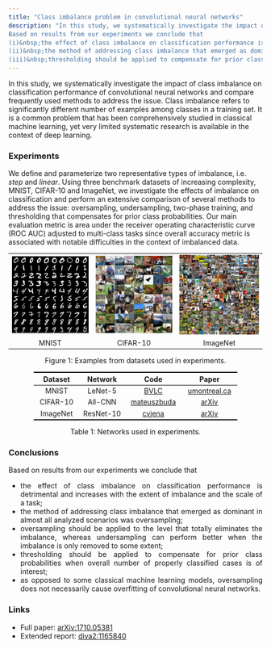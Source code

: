 ```yaml
---
title: "Class imbalance problem in convolutional neural networks"
description: "In this study, we systematically investigate the impact of class imbalance on classification performance of convolutional neural networks (CNNs) and compare perform an extensive comparison of several methods to address the issue.
Based on results from our experiments we conclude that
(i)&nbsp;the effect of class imbalance on classification performance is detrimental;
(ii)&nbsp;the method of addressing class imbalance that emerged as dominant in almost all analyzed scenarios was oversampling;
(iii)&nbsp;thresholding should be applied to compensate for prior class probabilities when overall number of properly classified cases is of interest."
---
```


<style>
li {
	text-align: justify
}
</style>


In this study, we systematically investigate the impact of class imbalance on classification performance of convolutional neural networks and compare frequently used methods to address the issue.
Class imbalance refers to significantly different number of examples among classes in a training set.
It is a common problem that has been comprehensively studied in classical machine learning, yet very limited systematic research is available in the context of deep learning.

### Experiments

We define and parameterize two representative types of imbalance, i.e. <i>step</i> and <i>linear</i>.
Using three benchmark datasets of increasing complexity, MNIST, CIFAR-10 and ImageNet, we investigate the effects of imbalance on classification and perform an extensive comparison of several methods to address the issue: oversampling, undersampling, two-phase training, and thresholding that compensates for prior class probabilities.
Our main evaluation metric is area under the receiver operating characteristic curve (ROC AUC) adjusted to multi-class tasks since overall accuracy metric is associated with notable difficulties in the context of imbalanced data.

<p>
	<center>
		<table style="text-align: center">
			<tr>
				<td>
					<img src="/images/imbalance/mnist.png" alt="MNIST" style="max-height: 200px; width: auto;" />
				</td>
				<td>
					<img src="/images/imbalance/cifar.png" alt="CIFAR-10" style="max-height: 200px; width: auto;" />
				</td>
				<td>
					<img src="/images/imbalance/imagenet.jpg" alt="ImageNet" style="max-height: 200px; width: auto;" />
				</td>
			</tr>
			<tr>
				<td>
					MNIST
				</td>
				<td>
					CIFAR-10
				</td>
				<td>
					ImageNet
				</td>
			</tr>
		</table>
		Figure 1: Examples from datasets used in experiments.
	</center>
</p>

<p>
	<center>
		<table style="text-align: center; width: 80%; border-collapse: collapse;">
			<thead style="border-bottom: 1px solid black; border-top: 2px solid black;">
				<th width="20%">
					Dataset
				</th>
				<th width="20%">
					Network
				</th>
				<th width="20%">
					Code
				</th>
				<th width="20%">
					Paper
				</th>
			</thead>
			<tr>
				<td>
					MNIST
				</td>
				<td>
					LeNet-5
				</td>
				<td>
					<a href="https://github.com/BVLC/caffe/tree/master/examples/mnist">BVLC</a>
				</td>
				<td>
					<a href="http://www.iro.umontreal.ca/~lisa/bib/pub_subject/finance/pointeurs/lecun-98.pdf">umontreal.ca</a>
				</td>
			</tr>
			<tr>
				<td>
					CIFAR-10
				</td>
				<td>
					All-CNN
				</td>
				<td>
					<a href="https://github.com/mateuszbuda/ALL-CNN">mateuszbuda</a>
				</td>
				<td>
					<a href="https://arxiv.org/abs/1412.6806">arXiv</a>
				</td>
			</tr>
			<tr style="border-bottom: 2px solid black;">
				<td>
					ImageNet
				</td>
				<td>
					ResNet-10
				</td>
				<td>
					<a href="https://github.com/cvjena/cnn-models">cvjena</a>
				</td>
				<td>
					<a href="https://arxiv.org/abs/1612.01452">arXiv</a>
				</td>
			</tr>
		</table>
		Table 1: Networks used in experiments.
	</center>
</p>

### Conclusions

Based on results from our experiments we conclude that
- the effect of class imbalance on classification performance is detrimental and increases with the extent of imbalance and the scale of a task;
- the method of addressing class imbalance that emerged as dominant in almost all analyzed scenarios was oversampling;
- oversampling should be applied to the level that totally eliminates the imbalance, whereas undersampling can perform better when the imbalance is only removed to some extent;
- thresholding should be applied to compensate for prior class probabilities when overall number of properly classified cases is of interest;
- as opposed to some classical machine learning models, oversampling does not necessarily cause overfitting of convolutional neural networks.

### Links

- Full paper: <a href="https://arxiv.org/abs/1710.05381" target="_blank">arXiv:1710.05381</a>
- Extended report: <a href="http://www.diva-portal.org/smash/get/diva2:1165840/FULLTEXT01.pdf" target="_blank">diva2:1165840</a>

